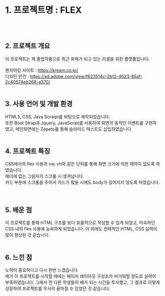 # 1. 프로젝트명 : FLEX
<br><br>

## 2. 프로젝트 개요
이 프로젝트는 제 졸업작품으로 최근 화제가 되고 있는 리셀을 위한 플랫폼입니다. <br><br>
벤치마킹 사이트 : https://kream.co.kr/ <br>
디자인 안건 : https://xd.adobe.com/view/f623514c-2b12-4623-85af-2c40574eb268-a370/ <br><br>

## 3. 사용 언어 및 개발 환경
HTML5, CSS, Java Scraipt를 바탕으로 제작되었습니다. <br>
또한 Boot Strap과 Jquery, JavaScript를 사용하여 화면의 동적인 이벤트를 구현하였고, 메인화면에는 Zepeto를 통해 슬라이드 텍스트도 삽입하였습니다. <br><br>

## 4. 프로젝트 특징
CSS에서의 flex 사용과 vw, vh와 같은 단위를 통해 화면 크기에 의한 제약이 없도록 하였습니다. <br>
헤더에 없는 그림자가 스크롤 시 생겨납니다. <br>
카드 부분에 스크롤을 주어서 카드가 많을 시에도 body가 길어지지 않도록 하였습니다. <br>
<br><br>

## 5. 배운 점
이 프로젝트를 통해 HTML 구조를 보다 효율적으로 작성할 수 있게 되었고, 미숙하던 CSS 내의 flex 사용에 능숙하게 되었습니다. 이 외에도 전체적인 HTML, CSS 실력이 많이 향상된 것 같습니다. <br><br>

## 6. 느낀 점
노력이 중요하다고 다시 한번 느꼈습니다. <br>
제가 이 프로젝트를 시작할 때에는 페이지 레이아웃 구성조차 버거워할 정도로 실력이 부족하였습니다. 그래서 전 다른 학생들의 배가 되는 시간을 투자했고, 그 결과로 이렇게 성장하여 프로젝트를 무사히 끝마칠 수 있었던 것 같습니다.
